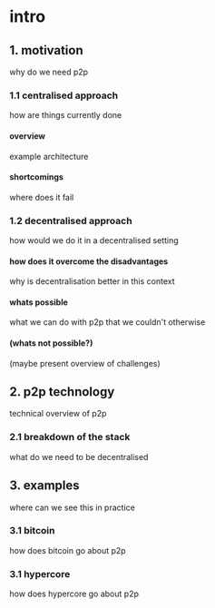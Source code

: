 # intro

## 1. motivation

why do we need p2p

### 1.1 centralised approach

how are things currently done

#### overview

example architecture

#### shortcomings

where does it fail

### 1.2 decentralised approach

how would we do it in a decentralised setting

#### how does it overcome the disadvantages

why is decentralisation better in this context

#### whats possible

what we can do with p2p that we couldn't otherwise

#### (whats not possible?)

(maybe present overview of challenges)

## 2. p2p technology

technical overview of p2p

### 2.1 breakdown of the stack

what do we need to be decentralised

## 3. examples

where can we see this in practice

### 3.1 bitcoin

how does bitcoin go about p2p

### 3.1 hypercore

how does hypercore go about p2p
